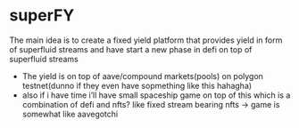 # superFY
The main idea is to create a fixed yield platform that provides yield in form of superfluid streams and have start a new phase in defi on top of superfluid streams


- The yield is on top of aave/compound markets(pools) on polygon testnet(dunno if they even have sopmething like this hahagha)
- also if i have time i’ll have small spaceship game on top of this which is a combination of defi and nfts? like fixed stream bearing nfts → game is somewhat like aavegotchi